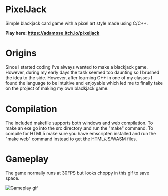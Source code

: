 # PixelJack

Simple blackjack card game with a pixel art style made using C/C++.

**Play here: https://adamose.itch.io/pixeljack**

# Origins

Since I started coding I've always wanted to make a blackjack game. However, during my early days the task seemed too daunting so I brushed the idea to the side. However, after learning C++ in one of my classes I found the language to be intuitive and enjoyable which led me to finally take on the project of making my own blackjack game.

# Compilation

The included makefile supports both windows and web compilation. To make an exe go into the src directory and run the "make" command. To compile for HTML5 make sure you have emscripten installed and run the "make web" command instead to get the HTML/JS/WASM files.

# Gameplay

The game normally runs at 30FPS but looks choppy in this gif to save space.

![Gameplay gif](https://github.com/Adamose/PixelJack/blob/main/GameplayDemo.gif)
